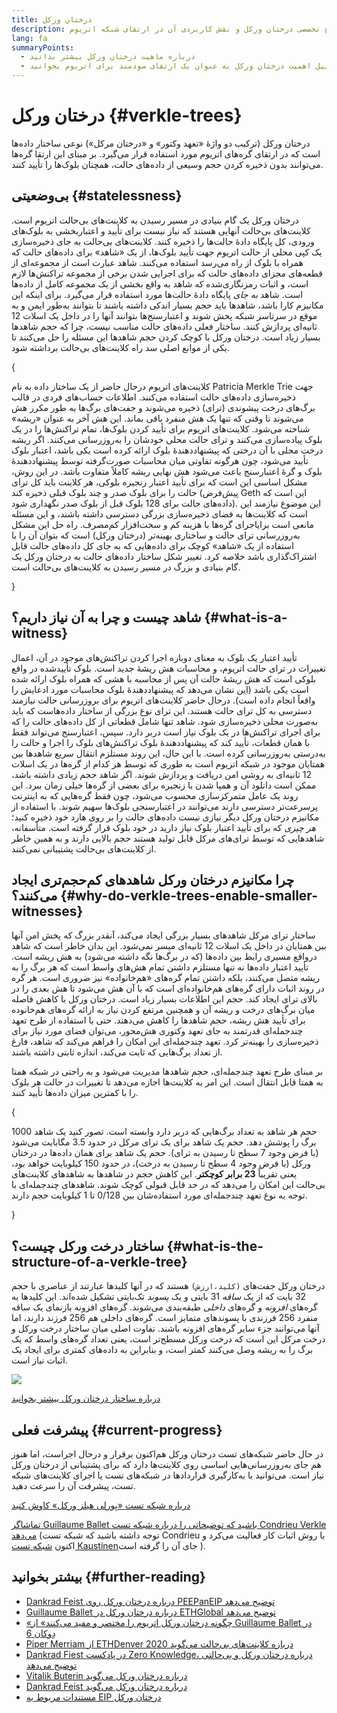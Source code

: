 ```yaml
---
title: درختان ورکل
description: شرح تخصصی درختان ورکل و نقش کاربردی آن در ارتقای شبکه اتریوم
lang: fa
summaryPoints:
  - درباره ماهیت درختان ورکل بیشتر بدانید
  - درباره دلیل اهمیت درختان ورکل به عنوان یک ارتقای سودمند برای اتریوم بخوانید
---
```


# درختان ورکل \{#verkle-trees}

درختان ورکل (ترکیب دو واژۀ «تعهد وکتور» و «درختان مرکل») نوعی ساختار داده‌ها است که در ارتقای گره‌های اتریوم مورد استفاده قرار می‌گیرد. بر مبنای این ارتقا گره‌ها می‌توانند بدون ذخیره کردن حجم وسیعی از داده‌های حالت، همچنان بلوک‌ها را تأیید کنند.

## بی‌وضعیتی \{#statelessness}

درختان ورکل یک گام بنیادی در مسیر رسیدن به کلاینت‌های بی‌حالت اتریوم است. کلاینت‌های بی‌حالت آنهایی هستند که نیاز نیست برای تأیید و اعتباربخشی به بلوک‌های ورودی، کل پایگاه دادۀ حالت‌ها را ذخیره کنند. کلاینت‌های بی‌حالت به جای ذخیره‌سازی یک کپی محلی از حالت اتریوم جهت تأیید بلوک‌ها، از یک «شاهد» برای داده‌های حالت که همراه با بلوک از راه می‌رسد استفاده می‌کنند. شاهد عبارت است از مجموعه‌‌ای از قطعه‌های مجزای داده‌های حالت که برای اجرایی شدن برخی از مجموعه تراکنش‌ها لازم است، و اثبات رمزنگاری‌شده که شاهد به واقع بخشی از یک مجموعه کامل از داده‌ها است. شاهد _به جای_ پایگاه دادۀ حالت‌ها مورد استفاده قرار می‌گیرد. برای اینکه این مکانیزم کارا باشد، شاهدها باید حجم بسیار اندکی داشته باشند تا بتوانند به‌طور ایمن و به موقع در سرتاسر شبکه پخش شوند و اعتبارسنج‌ها بتوانند آنها را در داخل یک اسلات 12 ثانیه‌ای پردازش کنند. ساختار فعلی داده‌های حالت مناسب نیست، چرا که حجم شاهدها بسیار زیاد است. درختان ورکل با کوچک کردن حجم شاهدها این مسئله را حل می‌کنند تا یکی از موانع اصلی سد راه کلاینت‌های بی‌حالت برداشته شود.

{
<ExpandableCard title="چرا به دنبال کلاینت‌های بی‌حالت هستیم؟" eventCategory="/roadmap/verkle-trees" eventName="clicked why do we want stateless clients?">

کلاینت‌های اتریوم درحال حاضر از یک ساختار داده به نام Patricia Merkle Trie جهت ذخیره‌سازی داده‌های حالت استفاده می‌کنند. اطلاعات حساب‌های فردی در قالب برگ‌های درخت پیشوندی (ترای) ذخیره می‌شوند و جفت‌های برگ‌ها به طور مکرر هش می‌شوند تا وقتی که تنها یک هش منفرد باقی بماند. این هش آخر به عنوان «ریشه» شناخته می‌شود. کلاینت‌های اتریوم برای تأیید کردن بلوک‌ها، تمام تراکنش‌ها را در یک بلوک پیاده‌سازی می‌کنند و ترای حالت محلی خودشان را به‌روزرسانی می‌کنند. اگر ریشه درخت محلی با آن درختی که پیشنهاددهندۀ بلوک ارائه کرده است یکی باشد، اعتبار بلوک تأیید می‌شود، چون هرگونه تفاوتی میان محاسبات صورت‌گرفته توسط پیشنهاددهندۀ بلوک و گرۀ اعتبارسنج باعث می‌شود هش نهایی ریشه کاملاً متفاوت باشد. در این روش، مشکل اساسی این است که برای تأیید اعتبار زنجیره بلوکی، هر کلاینت باید کل ترای حالت را برای بلوک صدر و چند بلوک قبلی ذخیره کند (پیش‌فرض Geth این است که داده‌های حالت برای 128 بلوک قبل از بلوک صدر نگهداری شود). این موضوع نیازمند این است که کلاینت‌ها به فضای ذخیره‌سازی بزرگی دسترسی داشته باشند، و این مسئله مانعی است برایاجرای گره‌ها با هزینه کم و سخت‌افزار کم‌مصرف. راه حل این مشکل به‌روزرسانی ترای حالت و ساختاری بهینه‌تر (درختان ورکل) است که بتوان آن را با استفاده از یک «شاهد» کوچک برای داده‌هایی که به جای کل داده‌های حالت قابل اشتراک‌گذاری باشد خلاصه کرد. تغییر شکل ساختار داده‌های حالت به درختان ورکل یک گام بنیادی و بزرگ در مسیر رسیدن به کلاینت‌های بی‌حالت است.

</ExpandableCard>
}

## شاهد چیست و چرا به آن نیاز داریم؟ \{#what-is-a-witness}

تأیید اعتبار یک بلوک به معنای دوباره اجرا کردن تراکنش‌های موجود در آن، اعمال تغییرات در ترای حالت اتریوم، و محاسبات هش ریشۀ جدید است. بلوک تأییدشده در واقع بلوکی است که هش ریشۀ حالت آن پس از محاسبه با هشی که همراه بلوک ارائه شده است یکی باشد (این نشان می‌دهد که پیشنهاددهندۀ بلوک محاسبات مورد ادعایش را واقعاً انجام داده است). درحال حاضر کلاینت‌های اتریوم برای بروزرسانی حالت نیازمند دسترسی به کل ترای حالت هستند. این ترای نوع بزرگی از ساختار داده‌هاست که باید به‌صورت محلی ذخیره‌سازی شود. شاهد تنها شامل قطعاتی از کل داده‌های حالت را که برای اجرای تراکنش‌ها در یک بلوک نیاز است دربر دارد. سپس، اعتبارسنج می‌تواند فقط با همان قطعات، تأیید کند که پیشنهاددهندۀ بلوک تراکنش‌های بلوک را اجرا و حالت را به‌درستی به‌روزرسانی کرده است. با این حال، این روند مستلزم انتقال سریع شاهدها بین همتایان موجود در شبکه اتریوم است به طوری که توسط هر کدام از گره‌ها در یک اسلات 12 ثانیه‌ای به روشی امن دریافت و پردازش شوند. اگر شاهد حجم زیادی داشته باشد، ممکن است دانلود آن و همپا شدن با زنجیره برای بعضی از گره‌ها خیلی زمان ببرد. این روند یک عامل متمرکزسازی محسوب می‌شود، چون فقط گره‌هایی که به اینترنت پرسرعت‌تر دسترسی دارند می‌توانند در اعتبارسنجی بلوک‌ها سهیم شوند. با استفاده از مکانیزم درختان ورکل دیگر نیازی نیست داده‌های حالت را بر روی هارد خود ذخیره کنید؛ _هر چیزی_ که برای تأیید اعتبار بلوک نیاز دارید در خود بلوک قرار گرفته است. متأسفانه، شاهدهایی که توسط ترای‌های مرکل قابل تولید هستند حجم بالایی دارند و به همین خاطر از کلاینت‌های بی‌حالت پشتیبانی نمی‌کنند.

## چرا مکانیزم درختان ورکل شاهدهای کم‌حجم‌تری ایجاد می‌کنند؟ \{#why-do-verkle-trees-enable-smaller-witnesses}

ساختار ترای مرکل شاهدهای بسیار بزرگی ایجاد می‌کند، آنقدر بزرگ که پخش امن آنها بین همتایان در داخل یک اسلات 12 ثانیه‌ای میسر نمی‌شود. این بدان خاطر است که شاهد درواقع مسیری رابط بین داده‌ها (که در برگ‌ها نگه داشته می‌شود) به هش ریشه است. تأیید اعتبار داده‌ها نه تنها مستلزم داشتن تمام هش‌های واسط است که هر برگ را به ریشه متصل می‌کنند، بلکه داشتن تمام گره‌های «هم‌خانواده» نیز ضروری است. هر گره در روند اثبات دارای گره‌های هم‌خانواده‌ای است که با آن هش می‌شود تا هش بعدی را در بالای ترای ایجاد کند. حجم این اطلاعات بسیار زیاد است. درختان ورکل با کاهش فاصله میان برگ‌های درخت و ریشه آن و همچنین مرتفع کردن نیاز به ارائه گره‌های هم‌خانوده برای تأیید هش ریشه، حجم شاهدها را کاهش می‌دهند. حتی با استفاده از طرح تعهد چندجمله‌ای قدرتمند به جای تعهد وکتوری هش‌محور، می‌توان فضای مورد نیاز برای ذخیره‌سازی را بهینه‌تر کرد. تعهد چندجمله‌ای این امکان را فراهم می‌کند که شاهد، فارغ از تعداد برگ‌هایی که ثابت می‌کند، اندازه ثابتی داشته باشند.

بر مبنای طرح تعهد چندجمله‌ای، حجم شاهدها مدیریت می‌شود و به راحتی در شبکه همتا به همتا قابل انتقال است. این امر به کلاینت‌ها اجازه می‌دهد تا تغییرات در حالت هر بلوک را با کمترین میزان داده‌ها تأیید کنند.

{
<ExpandableCard title="درختان ورکل دقیقاً چقدر حجم شاهدها را می‌توانند کاهش دهند؟" eventCategory="/roadmap/verkle-trees" eventName="clicked exactly how much can Verkle trees reduce witness size?">

حجم هر شاهد به تعداد برگ‌هایی که دربر دارد وابسته است. تصور کنید یک شاهد 1000 برگ را پوشش دهد. حجم یک شاهد برای یک ترای مرکل در حدود 3.5 مگابایت می‌شود (با فرض وجود 7 سطح تا رسیدن به ترای). حجم یک شاهد برای همان داده‌ها در درختان ورکل (با فرض وجود 4 سطح تا رسیدن به درخت)، در حدود 150 کیلوبایت خواهد بود، یعنی تقریباً **23 برابر کوچکتر**. این کاهش حجم در شاهدها به شاهدهای کلاینت‌های بی‌حالت این امکان را می‌دهد که در حد قابل قبولی کوچک شوند. شاهدهای چندجمله‌ای با توجه به نوع تعهد چندجمله‌ای مورد استفاده‌شان بین 0/128 تا 1 کیلوبایت حجم دارند.

</ExpandableCard>
}

## ساختار درخت ورکل چیست؟ \{#what-is-the-structure-of-a-verkle-tree}

درختان ورکل جفت‌های `(کلید،ارزش)` هستند که در آنها کلیدها عبارتند از عناصری با حجم 32 بایت که از یک _ساقه_ 31 بایتی و یک _پسوند_ تک‌بایتی تشکیل شده‌‌اند. این کلیدها به گره‌های _افزونه_ و گره‌های _داخلی_ طبقه‌بندی می‌شوند. گره‌های افزونه بازنمای یک ساقه منفرد 256 فرزندی با پسوندهای متمایز است. گره‌های داخلی هم 256 فرزند دارند، اما آنها می‌توانند جزء سایر گره‌های افزونه باشند. تفاوت اصلی میان ساختار درخت ورکل و درخت مرکل این است که درخت ورکل مسطح‌تر است، یعنی تعداد گره‌های واسط که یک برگ را به ریشه وصل می‌کنند کمتر است، و بنابراین به داده‌های کمتری برای ایجاد یک اثبات نیاز است.

![](./verkle.png)

[درباره ساختار درختان ورکل بیشتر بخوانید](https://blog.ethereum.org/2021/12/02/verkle-tree-structure)

## پیشرفت فعلی \{#current-progress}

در حال حاضر شبکه‌های تست درختان ورکل هم‌اکنون برقرار و درحال اجراست، اما هنوز هم جای به‌روزرسانی‌هایی اساسی روی کلاینت‌ها دارد که برای پشتیبانی از درختان ورکل نیاز است. می‌توانید با به‌کارگیری قراردادها در شبکه‌های تست یا اجرای کلاینت‌های شبکه تست، پیشرفت آن را سرعت دهید.

[درباره شبکه تست «بِورلی هیلز ورکل» کاوش کنید](https://beverlyhills.ethpandaops.io)

[تماشاگر Guillaume Ballet باشید که توضیحاتی را درباره شبکه تست Condrieu Verkle می‌دهد](https://www.youtube.com/watch?v=cPLHFBeC0Vg) (توجه داشته باشید که شبکه تست Condrieu با روش اثبات کار فعالیت می‌کرد و اکنون [شبکه تست Kaustinen‏](https://kaustinen.ethdevops.io) جای آن را گرفته است).

## بیشتر بخوانید \{#further-reading}

- [Dankrad Feist درباره درختان ورکل روی PEEPanEIP توضیح می‌دهد](https://www.youtube.com/watch?v=RGJOQHzg3UQ)
- [Guillaume Ballet درباره درختان ورکل در ETHGlobal توضیح می‌دهد](https://www.youtube.com/watch?v=f7bEtX3Z57o)
- [«چگونه درختان ورکل اتریوم را مختصر و مفید می‌کنند» از Guillaume Ballet در دِوکان 6](https://www.youtube.com/watch?v=Q7rStTKwuYs)
- [Piper Merriam از ETHDenver 2020 درباره کلاینت‌های بی‌حالت می‌گوید](https://www.youtube.com/watch?v=0yiZJNciIJ4)
- [Dankrad Fiest در پادکست Zero Knowledge، درباره درختان ورکل و بی‌حالتی توضیح می‌دهد](https://zeroknowledge.fm/episode-202-stateless-ethereum-verkle-tries-with-dankrad-feist/)
- [Vitalik Buterin درباره درختان ورکل می‌گوید](https://vitalik.eth.limo/general/2021/06/18/verkle.html)
- [Dankrad Feist درباره درختان ورکل می‌گوید](https://dankradfeist.de/ethereum/2021/06/18/verkle-trie-for-eth1.html)
- [مستندات مربوط به EIP درختان ورکل](https://notes.ethereum.org/@vbuterin/verkle_tree_eip#Illustration)

